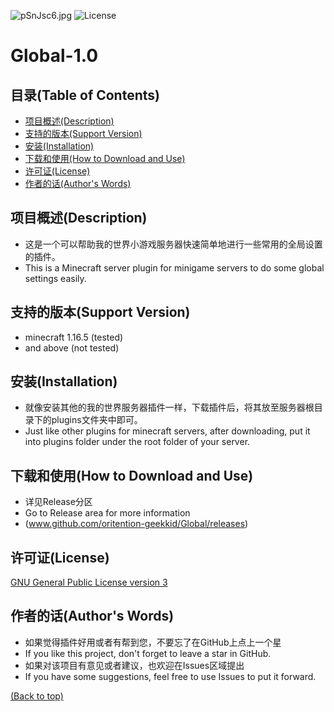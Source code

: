 ![pSnJsc6.jpg](https://s1.ax1x.com/2023/01/11/pSnJsc6.jpg)
![License](https://img.shields.io/github/license/oritention-geekkid/Global)

# Global-1.0
## 目录(Table of Contents)
- [项目概述(Description)](#项目概述--description-)
- [支持的版本(Support Version)](#支持的版本--support-version-)
- [安装(Installation)](#安装--installation-)
- [下载和使用(How to Download and Use)](#下载和使用--How-to-Download-and-Use-)
- [许可证(License)](#许可证--license-)
- [作者的话(Author's Words)](#作者的话--authors-words-)

## 项目概述(Description)
* 这是一个可以帮助我的世界小游戏服务器快速简单地进行一些常用的全局设置的插件。
* This is a Minecraft server plugin for minigame servers to do some global settings easily.

## 支持的版本(Support Version)
* minecraft 1.16.5 (tested)
* and above (not tested)

## 安装(Installation)
* 就像安装其他的我的世界服务器插件一样，下载插件后，将其放至服务器根目录下的plugins文件夹中即可。
* Just like other plugins for minecraft servers, after downloading, put it into plugins folder under the root folder of your server.

## 下载和使用(How to Download and Use)
* 详见Release分区
* Go to Release area for more information
* (www.github.com/oritention-geekkid/Global/releases)

## 许可证(License)
[GNU General Public License version 3](https://opensource.org/licenses/GPL-3.0)

## 作者的话(Author's Words)
- 如果觉得插件好用或者有帮到您，不要忘了在GitHub上点上一个星
- If you like this project, don't forget to leave a star in GitHub.
- 如果对该项目有意见或者建议，也欢迎在Issues区域提出
- If you have some suggestions, feel free to use Issues to put it forward.

[(Back to top)](#目录--table-of-contents-)
